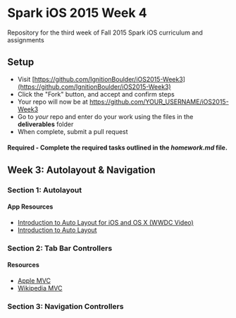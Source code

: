 # Spark iOS 2015 Week 4
Repository for the third week of Fall 2015 Spark iOS curriculum and assignments

## Setup
- Visit [https://github.com/IgnitionBoulder/iOS2015-Week3](https://github.com/IgnitionBoulder/iOS2015-Week3)
- Click the "Fork" button, and accept and confirm steps
- Your repo will now be at https://github.com/YOUR_USERNAME/iOS2015-Week3
- Go to *your* repo and enter do your work using the files in the **deliverables** folder
- When complete, submit a pull request

#### Required - Complete the required tasks outlined in the _homework.md_ file.

## Week 3: Autolayout & Navigation

### Section 1: Autolayout

#### App Resources
- [Introduction to Auto Layout for iOS and OS X (WWDC Video)](https://developer.apple.com/videos/play/wwdc2012-202/)
- [Introduction to Auto Layout](http://www.appcoda.com/introduction-auto-layout/)

### Section 2: Tab Bar Controllers

#### Resources
- [Apple MVC](https://developer.apple.com/library/ios/documentation/General/Conceptual/DevPedia-CocoaCore/MVC.html#//apple_ref/doc/uid/TP40008195-CH32-SW1)
- [Wikipedia MVC](https://en.wikipedia.org/wiki/Model%E2%80%93view%E2%80%93controller)

### Section 3: Navigation Controllers

